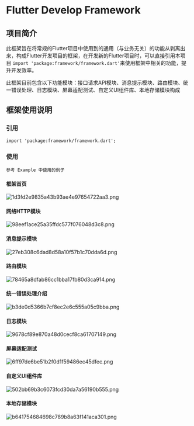# Flutter Develop Framework

## 项目简介
此框架旨在将常规的Flutter项目中使用到的通用（与业务无关）的功能从剥离出来，构成Flutter开发项目的框架，在开发新的Flutter项目时，可以直接引用本项目 ``import 'package:framework/framework.dart'``来使用框架中相关的功能，提升开发效率。

此框架目前包含以下功能模块：接口请求API模块、消息提示模块、路由模块、统一错误处理、日志模块、屏幕适配测试、自定义UI组件库、本地存储模块构成


## 框架使用说明

### 引用
    import 'package:framework/framework.dart';

### 使用
    参考 Example 中使用的例子
#### 框架首页
![1d3fd2e9835a43b93ae4e97654722aa3.png](en-resource://database/1477:1)

#### 网络HTTP模块
![98eef1ace25a35ffdc577f076048d3c8.png](en-resource://database/1479:1)

#### 消息提示模块
![27eb308c6dad8d58a10f57b1c70dda6d.png](en-resource://database/1481:1)

#### 路由模块
![78465a8dfab86cc1bba17fb80d3ca914.png](en-resource://database/1483:1)

#### 统一错误处理介绍
![b3de0d5366b7cf8ec2e6c555a05c9bba.png](en-resource://database/1485:1)

#### 日志模块
![9678cf89e870a48d0cecf8ca61707149.png](en-resource://database/1487:1)

#### 屏幕适配测试
![6ff97de6be51b2f0d1f59486ec45dfec.png](en-resource://database/1489:1)

#### 自定义UI组件库
![502bb69b3c6073fcd30da7a56190b555.png](en-resource://database/1491:1)

#### 本地存储模块
![b641754684698c789b8a63f141aca301.png](en-resource://database/1493:1)

